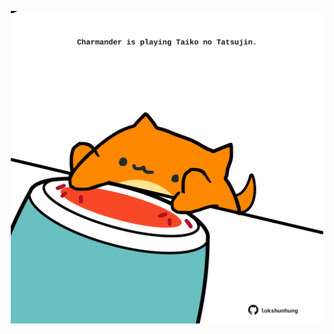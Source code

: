 <!-- built at 26/10/2024, 23:00:38 UTC -->
<p align="center">
  <img width="500" height="500" src="./ReadmeImage.svg">
</p>

